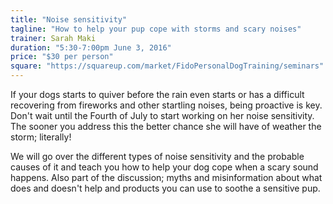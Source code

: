 ```yaml
---
title: "Noise sensitivity"
tagline: "How to help your pup cope with storms and scary noises"
trainer: Sarah Maki
duration: "5:30-7:00pm June 3, 2016"
price: "$30 per person"
square: "https://squareup.com/market/FidoPersonalDogTraining/seminars"
---
```


If your dogs starts to quiver before the rain even starts or has a difficult recovering 
from fireworks and other startling noises, being proactive is key. Don't wait until the 
Fourth of July to start working on her noise sensitivity. The sooner you address this 
the better chance she will have of weather the storm; literally! 

We will go over the different types of noise sensitivity and the probable causes of it 
and teach you how to help your dog cope when a scary sound happens. Also part of the 
discussion; myths and misinformation about what does and doesn't help and products you 
can use to soothe a sensitive pup. 
